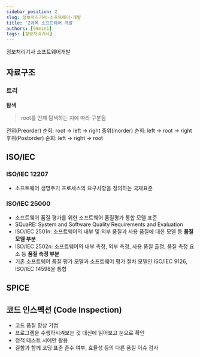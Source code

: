 ```yaml
---
sidebar_position: 2
slug: 정보처리기사-소프트웨어-개발
title: '2과목 소프트웨어 개발'
authors: [99mini]
tags: [정보처리기사]
---
```


정보처리기사 소프트웨어개발

<!-- truncate -->

## 자료구조

### 트리

**탐색**

> root를 언제 탐색하는 지에 따라 구분됨

전위(Preorder) 순회: root -> left -> right
중위(Inorder) 순회: left -> root -> right
후위(Postorder) 순회: left -> right -> root

## ISO/IEC

### ISO/IEC 12207

- 소프트웨어 생명주기 프로세스의 요구사항을 정의하는 국제표준

### ISO/IEC 25000

- 소프트웨어 품질 평가를 위한 소프트웨어 품질평가 통합 모델 표준
- SQuaRE: System and Software Quality Requirements and Evaluation
- ISO/IEC 2501n: 소프트웨어의 내부 및 외부 품질과 사용 품질에 대한 모델 등 **품질 모델 부분**
- ISO/IEC 2502n: 소프트웨어의 내부 측정, 외부 측정, 사용 품질 츨정, 품질 측정 요소 등 **품질 측정 부분**
- 기존 소프트웨어 품질 평가 모델과 소프트웨어 평가 절차 모델인 ISO/IEC 9126, ISO/IEC 14598을 통합

## SPICE

## 코드 인스펙션 (Code Inspection)

- 코드 품질 향상 기법
- 프로그램을 수행하시켜보는 것 대신에 읽어보고 눈으로 확인
- 정적 테스트 시에만 활용
- 결함과 함께 코딩 표준 준수 여부, 효율성 등의 다른 품질 이슈 검사

